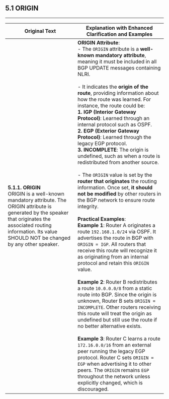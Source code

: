 ## 5.1 ORIGIN

---

| **Original Text**                                                                                                                                         | **Explanation with Enhanced Clarification and Examples**                                                                                                                                                                                                                                                                                                                                                      |
|------------------------------------------------------------------------------------------------------------------------------------------------------------|------------------------------------------------------------------------------------------------------------------------------------------------------------------------------------------------------------------------------------------------------------------------------------------------------------------------------------------------------------------------|
| **5.1.1. ORIGIN** <br> ORIGIN is a well-known mandatory attribute. The ORIGIN attribute is generated by the speaker that originates the associated routing information. Its value SHOULD NOT be changed by any other speaker. | **ORIGIN Attribute**: <br> - The `ORIGIN` attribute is a **well-known mandatory attribute**, meaning it must be included in all BGP UPDATE messages containing NLRI. <br> <br> - It indicates the **origin of the route**, providing information about how the route was learned. For instance, the route could be: <br> **1. IGP (Interior Gateway Protocol)**: Learned through an internal protocol such as OSPF. <br> **2. EGP (Exterior Gateway Protocol)**: Learned through the legacy EGP protocol. <br> **3. INCOMPLETE**: The origin is undefined, such as when a route is redistributed from another source. <br> <br> - The `ORIGIN` value is set by the **router that originates** the routing information. Once set, **it should not be modified** by other routers in the BGP network to ensure route integrity. <br> <br> **Practical Examples**: <br> **Example 1**: Router A originates a route `192.168.1.0/24` via OSPF. It advertises the route in BGP with `ORIGIN = IGP`. All routers that receive this route will recognize it as originating from an internal protocol and retain this `ORIGIN` value. <br> <br> **Example 2**: Router B redistributes a route `10.0.0.0/8` from a static route into BGP. Since the origin is unknown, Router B sets `ORIGIN = INCOMPLETE`. Other routers receiving this route will treat the origin as undefined but still use the route if no better alternative exists. <br> <br> **Example 3**: Router C learns a route `172.16.0.0/16` from an external peer running the legacy EGP protocol. Router C sets `ORIGIN = EGP` when advertising it to other peers. The `ORIGIN` remains `EGP` throughout the network unless explicitly changed, which is discouraged. |

